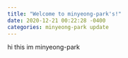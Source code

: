 ```yaml
---
title: "Welcome to minyeong-park's!"
date: 2020-12-21 00:22:28 -0400
categories: minyeong-park update
---
```


hi this im minyeong-park
